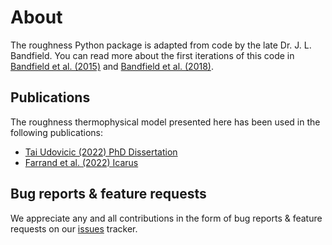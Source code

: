 # About

The roughness Python package is adapted from code by the late Dr. J. L. Bandfield. You can read more about the first iterations of this code in [Bandfield et al. (2015)](https://doi.org/10.1016/j.icarus.2014.11.009) and [Bandfield et al. (2018)](https://doi.org/10.1038/s41561-018-0065-0).

## Publications

The roughness thermophysical model presented here has been used in the following publications:

- [Tai Udovicic (2022) PhD Dissertation](https://ui.adsabs.harvard.edu/abs/2022PhDT.........8T)
- [Farrand et al. (2022) Icarus](https://doi.org/10.1016/j.icarus.2022.115021)

## Bug reports & feature requests

We appreciate any and all contributions in the form of bug reports & feature requests on our [issues](https://github.com/NAU-PIXEL/roughness/issues) tracker.
